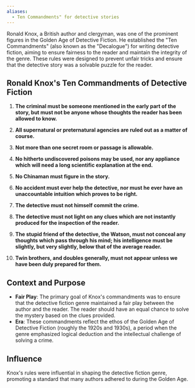 ```yaml
---
aliases:
  - Ten Commandments" for detective stories
---
```



Ronald Knox, a British author and clergyman, 
was one of the prominent figures in the Golden Age of Detective Fiction. 
He established the "Ten Commandments" (also known as the "Decalogue") 
for writing detective fiction, 
aiming to ensure fairness to the reader and maintain the integrity of the genre. 
These rules were designed to prevent unfair tricks 
and ensure that the detective story was a solvable puzzle for the reader. 

## Ronald Knox's Ten Commandments of Detective Fiction

1. **The criminal must be someone mentioned in the early part of the story, but must not be anyone whose thoughts the reader has been allowed to know.**

2. **All supernatural or preternatural agencies are ruled out as a matter of course.**

3. **Not more than one secret room or passage is allowable.**

4. **No hitherto undiscovered poisons may be used, nor any appliance which will need a long scientific explanation at the end.**

5. **No Chinaman must figure in the story.**

6. **No accident must ever help the detective, nor must he ever have an unaccountable intuition which proves to be right.**

7. **The detective must not himself commit the crime.**

8. **The detective must not light on any clues which are not instantly produced for the inspection of the reader.**

9. **The stupid friend of the detective, the Watson, must not conceal any thoughts which pass through his mind; his intelligence must be slightly, but very slightly, below that of the average reader.**

10. **Twin brothers, and doubles generally, must not appear unless we have been duly prepared for them.**

## Context and Purpose

- **Fair Play**: The primary goal of Knox's commandments was 
  to ensure that the detective fiction genre maintained 
  a fair play between the author and the reader. 
  The reader should have an equal chance to solve the mystery 
  based on the clues provided.
- **Era**: These commandments reflect the ethos of 
  the Golden Age of Detective Fiction (roughly the 1920s and 1930s), 
  a period when the genre emphasized logical deduction 
  and the intellectual challenge of solving a crime.

## Influence

Knox's rules were influential in shaping the detective fiction genre, 
promoting a standard that many authors adhered to during the Golden Age. 

